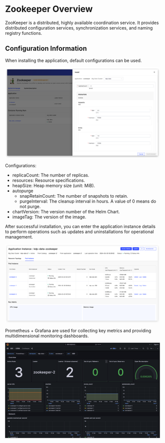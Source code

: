 # Zookeeper Overview

ZooKeeper is a distributed, highly available coordination service. It provides distributed configuration services, synchronization services, and naming registry functions.

## Configuration Information

When installing the application, default configurations can be used.

<img src="./images/overview-2024-04-03-09-39-10.png" />

Configurations:

- replicaCount: The number of replicas.
- resources: Resource specifications.
- heapSize: Heap memory size (unit: MiB).
- autopurge
  - snapRetainCount: The number of snapshots to retain.
  - purgeInterval: The cleanup interval in hours. A value of 0 means do not purge.
- chartVersion: The version number of the Helm Chart.
- imageTag: The version of the image.

After successful installation, you can enter the application instance details to perform operations such as updates and uninstallations for operational management.

<img src="./images/overview-2024-04-03-09-39-50.png" />

Prometheus + Grafana are used for collecting key metrics and providing multidimensional monitoring dashboards.

<img src="./images/Overview-2024-03-22-17-54-23.png" />
